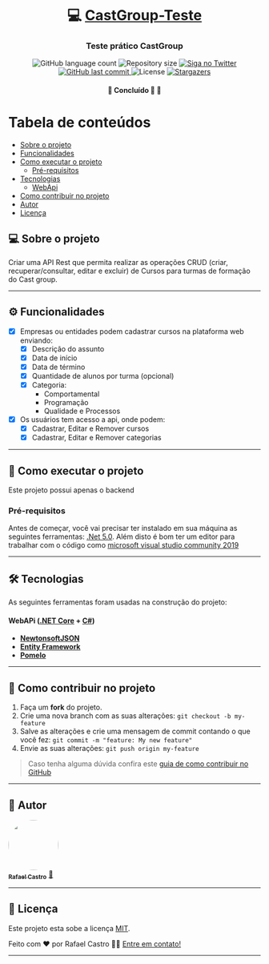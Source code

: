 <h1 align="center">
     💻 <a href="#" alt="CastGroup-Teste"> CastGroup-Teste </a>
</h1>

<h3 align="center">
    Teste prático CastGroup
</h3>

<p align="center">
    <img alt="GitHub language count" src="https://img.shields.io/github/languages/count/rafael-act/CastGroup-Teste?color=%2304D361">

  <img alt="Repository size" src="https://img.shields.io/github/repo-size/rafael-act/CastGroup-Teste">

  <a href="https://www.twitter.com/rafael_act/">
    <img alt="Siga no Twitter" src="https://img.shields.io/twitter/url?url=https%3A%2F%2Fgithub.com%2Frafael-act%2FCastGroup-Teste">
  </a>
  
  <a href="https://github.com/rafael-act/CastGroup-Teste/commits/master">
    <img alt="GitHub last commit" src="https://img.shields.io/github/last-commit/rafael-act/CastGroup-Teste">
  </a>
    
   <img alt="License" src="https://img.shields.io/badge/license-MIT-brightgreen">
   <a href="https://github.com/rafael-act/CastGroup-Teste/stargazers">
    <img alt="Stargazers" src="https://img.shields.io/github/stars/rafael-act/CastGroup-Teste?style=social">
  </a>
</p>

<h4 align="center">
	🚧   Concluído 🚀 🚧
</h4>

Tabela de conteúdos
=================
<!--ts-->
   * [Sobre o projeto](#-sobre-o-projeto)
   * [Funcionalidades](#-Funcionalidades)
   * [Como executar o projeto](#-como-executar-o-projeto)
     * [Pré-requisitos](#pré-requisitos)
   * [Tecnologias](#-tecnologias)
     * [WebApi](#)
   * [Como contribuir no projeto](#-como-contribuir-no-projeto)
   * [Autor](#-autor)
   * [Licença](#user-content--licença)
<!--te-->


## 💻 Sobre o projeto

Criar uma API Rest que permita realizar as operações CRUD (criar, recuperar/consultar, editar e excluir) de Cursos para turmas de formação do Cast group.

---

## ⚙️ Funcionalidades

- [x] Empresas ou entidades podem cadastrar cursos na plataforma web enviando:
  - [x] Descrição do assunto
  - [x] Data de início
  - [x] Data de término
  - [x] Quantidade de alunos por turma (opcional)
  - [x] Categoria: 
    - Comportamental
    - Programação
    - Qualidade e Processos

- [x] Os usuários tem acesso a api, onde podem:
  - [x] Cadastrar, Editar e Remover cursos
  - [x] Cadastrar, Editar e Remover categorias

---

## 🚀 Como executar o projeto

Este projeto possui apenas o backend

### Pré-requisitos

Antes de começar, você vai precisar ter instalado em sua máquina as seguintes ferramentas:
[.Net 5.0](https://dotnet.microsoft.com/download/dotnet). 
Além disto é bom ter um editor para trabalhar com o código como [microsoft visual studio community 2019](https://visualstudio.microsoft.com/pt-br/vs/community/)

---

## 🛠 Tecnologias

As seguintes ferramentas foram usadas na construção do projeto:

#### **WebAPi**  ([.NET Core](https://docs.microsoft.com/pt-br/dotnet/core/dotnet-five)  +  [C#](https://docs.microsoft.com/pt-br/dotnet/csharp/))

-   **[NewtonsoftJSON](https://www.newtonsoft.com/)**
-   **[Entity Framework](https://docs.microsoft.com/pt-br/ef/core/)**
-   **[Pomelo](https://github.com/PomeloFoundation/Pomelo.EntityFrameworkCore.MySql)**

---

## 💪 Como contribuir no projeto

1. Faça um **fork** do projeto.
2. Crie uma nova branch com as suas alterações: `git checkout -b my-feature`
3. Salve as alterações e crie uma mensagem de commit contando o que você fez: `git commit -m "feature: My new feature"`
4. Envie as suas alterações: `git push origin my-feature`
> Caso tenha alguma dúvida confira este [guia de como contribuir no GitHub](./CONTRIBUTING.md)

---

## 🦸 Autor

<a href="https://rafaelcastro.com.br">
 <img style="border-radius: 50%;" src="https://avatars.githubusercontent.com/u/48982662?s=100&v=4" width="100px;" alt=""/>
 <br />
 <sub><b>Rafael Castro</b></sub></a> <a href="https://rafaelcastro.com.br" title="Rafael">🚀</a>
 <br />

---

## 📝 Licença

Este projeto esta sobe a licença [MIT](./LICENSE).

Feito com ❤️ por Rafael Castro 👋🏽 [Entre em contato!](https://www.linkedin.com/in/rafaelcastrodev/)

---
